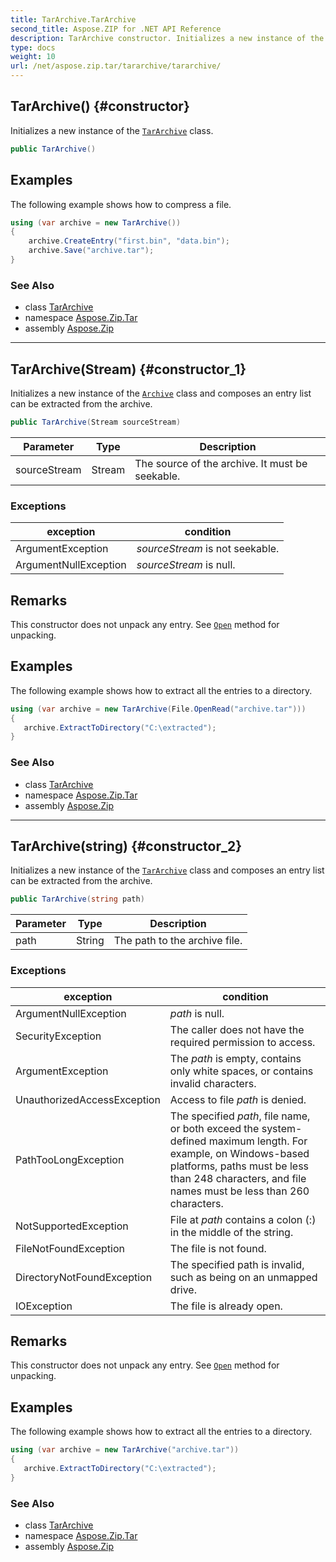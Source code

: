 ```yaml
---
title: TarArchive.TarArchive
second_title: Aspose.ZIP for .NET API Reference
description: TarArchive constructor. Initializes a new instance of the TarArchive class
type: docs
weight: 10
url: /net/aspose.zip.tar/tararchive/tararchive/
---
```

## TarArchive() {#constructor}

Initializes a new instance of the [`TarArchive`](../) class.

```csharp
public TarArchive()
```

## Examples

The following example shows how to compress a file.

```csharp
using (var archive = new TarArchive())
{
    archive.CreateEntry("first.bin", "data.bin");
    archive.Save("archive.tar");
}
```

### See Also

* class [TarArchive](../)
* namespace [Aspose.Zip.Tar](../../tararchive/)
* assembly [Aspose.Zip](../../../)

---

## TarArchive(Stream) {#constructor_1}

Initializes a new instance of the [`Archive`](../../../aspose.zip/archive/) class and composes an entry list can be extracted from the archive.

```csharp
public TarArchive(Stream sourceStream)
```

| Parameter | Type | Description |
| --- | --- | --- |
| sourceStream | Stream | The source of the archive. It must be seekable. |

### Exceptions

| exception | condition |
| --- | --- |
| ArgumentException | *sourceStream* is not seekable. |
| ArgumentNullException | *sourceStream* is null. |

## Remarks

This constructor does not unpack any entry. See [`Open`](../../tarentry/open/) method for unpacking.

## Examples

The following example shows how to extract all the entries to a directory.

```csharp
using (var archive = new TarArchive(File.OpenRead("archive.tar")))
{ 
   archive.ExtractToDirectory("C:\extracted");
}
```

### See Also

* class [TarArchive](../)
* namespace [Aspose.Zip.Tar](../../tararchive/)
* assembly [Aspose.Zip](../../../)

---

## TarArchive(string) {#constructor_2}

Initializes a new instance of the [`TarArchive`](../) class and composes an entry list can be extracted from the archive.

```csharp
public TarArchive(string path)
```

| Parameter | Type | Description |
| --- | --- | --- |
| path | String | The path to the archive file. |

### Exceptions

| exception | condition |
| --- | --- |
| ArgumentNullException | *path* is null. |
| SecurityException | The caller does not have the required permission to access. |
| ArgumentException | The *path* is empty, contains only white spaces, or contains invalid characters. |
| UnauthorizedAccessException | Access to file *path* is denied. |
| PathTooLongException | The specified *path*, file name, or both exceed the system-defined maximum length. For example, on Windows-based platforms, paths must be less than 248 characters, and file names must be less than 260 characters. |
| NotSupportedException | File at *path* contains a colon (:) in the middle of the string. |
| FileNotFoundException | The file is not found. |
| DirectoryNotFoundException | The specified path is invalid, such as being on an unmapped drive. |
| IOException | The file is already open. |

## Remarks

This constructor does not unpack any entry. See [`Open`](../../tarentry/open/) method for unpacking.

## Examples

The following example shows how to extract all the entries to a directory.

```csharp
using (var archive = new TarArchive("archive.tar")) 
{ 
   archive.ExtractToDirectory("C:\extracted");
}
```

### See Also

* class [TarArchive](../)
* namespace [Aspose.Zip.Tar](../../tararchive/)
* assembly [Aspose.Zip](../../../)



